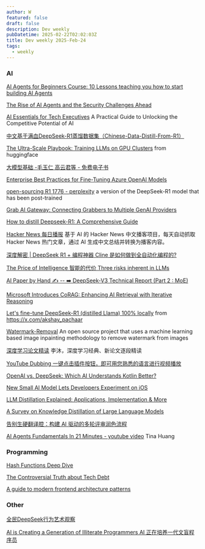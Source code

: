 ```yaml
---
author: W
featured: false
draft: false
description: Dev weekly
pubDatetime: 2025-02-22T02:02:03Z
title: Dev weekly 2025-Feb-24
tags:
  - weekly
---
```


### AI

[]()

[]()

[AI Agents for Beginners Course: 10 Lessons teaching you how to start building AI Agents](https://devblogs.microsoft.com/semantic-kernel/ai-agents-for-beginners-course-10-lessons-teaching-you-how-to-start-building-ai-agents/)

[The Rise of AI Agents and the Security Challenges Ahead](https://auth0.com/blog/the-rise-of-ai-agents-and-the-security-challenges-ahead/)

[AI Essentials for Tech Executives](https://www.oreilly.com/radar/ai-essentials-for-tech-executives/) A Practical Guide to Unlocking the Competitive Potential of AI

[中文基于满血DeepSeek-R1蒸馏数据集（Chinese-Data-Distill-From-R1）](https://huggingface.co/datasets/Congliu/Chinese-DeepSeek-R1-Distill-data-110k)

[The Ultra-Scale Playbook: Training LLMs on GPU Clusters](https://huggingface.co/spaces/nanotron/ultrascale-playbook?utm_source=pocket_saves) from huggingface

[大模型基础 -毛玉仁 高云君等 - 免费电子书](https://github.com/ZJU-LLMs/Foundations-of-LLMs)

[Enterprise Best Practices for Fine-Tuning Azure OpenAI Models](https://techcommunity.microsoft.com/blog/azure-ai-services-blog/enterprise-best-practices-for-fine-tuning-azure-openai-models/4382540)

[open-sourcing R1 1776 - perplexity](https://www.perplexity.ai/hub/blog/open-sourcing-r1-1776) a version of the DeepSeek-R1 model that has been post-trained

[Grab AI Gateway: Connecting Grabbers to Multiple GenAI Providers](https://engineering.grab.com/grab-ai-gateway)

[How to distill Deepseek-R1: A Comprehensive Guide](https://medium.com/@prabhudev.guntur/how-to-distill-deepseek-r1-a-comprehensive-guide-c8ba04e2c28c)

[Hacker News 每日播报](https://github.com/ccbikai/hacker-news) 基于 AI 的 Hacker News 中文播客项目，每天自动抓取 Hacker News 热门文章，通过 AI 生成中文总结并转换为播客内容。

[深度解密 | DeepSeek R1 + 编程神器 Cline 是如何做到全自动化编程的?](https://ihey.cc/agent/how-cline-agent-works-in-depth/)

[The Price of Intelligence 智能的代价 Three risks inherent in LLMs](https://readit.site/a/g2O1J/detail.cfm)

[AI Paper by Hand ✍ -- ➡️ DeepSeek-V3 Technical Report (Part 2 : MoE)](https://www.linkedin.com/posts/srijanie-dey_aibyhand-deeplearning-neuralnetworks-activity-7291477904792657920-ryE_/?rcm=ACoAACj1FlgBMgMpL7Xuu6-t_vj8vRbXdbfR9fI&s=09)

[Microsoft Introduces CoRAG: Enhancing AI Retrieval with Iterative Reasoning](https://www.infoq.com/news/2025/02/corag-microsoft-ai/)

[Let's fine-tune DeepSeek-R1 (distilled Llama) 100% locally](https://threadreaderapp.com/thread/1890740343412502803.html) from https://x.com/akshay_pachaar

[Watermark-Removal](https://github.com/zuruoke/watermark-removal) An open source project that uses a machine learning based image inpainting methodology to remove watermark from images

[深度学习论文精读](https://github.com/mli/paper-reading) 李沐，深度学习经典、新论文逐段精读

[YouTube Dubbing 一键点击插件按钮，即可用您熟悉的语言进行视频播放](https://www.youtube-dubbing.com/zh/)

[OpenAI vs. DeepSeek: Which AI Understands Kotlin Better?](https://blog.jetbrains.com/kotlin/2025/02/openai-vs-deepseek-which-ai-understands-kotlin-better/)

[New Small AI Model Lets Developers Experiment on iOS](https://thenewstack.io/new-small-ai-model-lets-developers-experiment-on-ios/)

[LLM Distillation Explained: Applications, Implementation & More](https://www.datacamp.com/blog/distillation-llm)

[A Survey on Knowledge Distillation of Large Language Models](https://arxiv.org/html/2402.13116v4?utm_source=pocket_shared)

[告别生硬翻译腔：构建 AI 驱动的多轮评审润色流程](https://www.ginonotes.com/posts/ai-driven-multi-round-review-translation-workflow)

[AI Agents Fundamentals In 21 Minutes - youtube video](https://www.youtube.com/watch?v=qU3fmidNbJE) Tina Huang

[]()

[]()

[]()

### Programming

[]()

[Hash Functions Deep Dive](https://www.kirupa.com/data_structures_algorithms/hash_functions_deep_dive.htm)

[The Controversial Truth about Tech Debt](https://medium.com/@raphael.moutard/the-controversial-truth-about-tech-debt-09ad0f787888)

[A guide to modern frontend architecture patterns](https://blog.logrocket.com/guide-modern-frontend-architecture-patterns?utm_source=pocket_shared)

[]()

[]()

[]()

[]()

### Other

[全民DeepSeek行为艺术观察](https://mp.weixin.qq.com/s?__biz=MzU5ODAyNTM5Ng%3D%3D&abtest_cookie=AAACAA%3D%3D&ascene=56&chksm=ff53e07bdc33af22751cc71661fb1060479a97d16be0334fe876f1bcac3af231fcfd19650401&clicktime=1739867272&countrycode=CN&devicetype=android-35&enterid=1739867272&exportkey=n_ChQIAhIQc99jts0MYuWAjzucec2ieRLfAQIE97dBBAEAAAAAAA0YIVmWeL0AAAAOpnltbLcz9gKNyK89dVj0p5e54dR8WAshrZTnXkhsMZAIyQ3jQjebi9x9t2RhTwaGKS1a%2FqQltBR7lgsRmrhyIrYxstHnBEYDxlJMOgX2T2gbRK4W6HherJtECVtX30J5Jp3ORM2f3n3TJGGLpk4N9Uvo2mUcb4OgHMbqsMG0IaF8lPYOOCW7GRLyto3CxG8hZux0i%2F%2BkPxVIJzO7I5sPROBn7EJK6TDgej4fBXF12x3j5a6t%2BaSLpnXOGIZIukYVYVe4aM%2BwsXw%3D&fasttmpl_flag=0&fasttmpl_fullversion=7608283-zh_CN-zip&fasttmpl_type=0&finder_biz_enter_id=4&flutter_pos=0&idx=1&lang=zh_CN&mid=2247489181&nettype=WIFI&pass_ticket=Uji1c2vWTa6SE9Ni94UBx3TOIwgeIB1MUQgwB6gqh3%2FsyrGQ5KHyWeoUV3iv0zwU&ranksessionid=1739867262&realreporttime=1739867272127&scene=90&session_us=gh_f3a2a9352633&sessionid=1739867268&sn=6eec999b0c286f6b46deadd3bdb0022c&subscene=93&utm_source=pocket_shared&version=28003856&wx_header=3&xtrack=1)

[AI is Creating a Generation of Illiterate Programmers AI 正在培养一代文盲程序员](https://nmn.gl/blog/ai-illiterate-programmers)

[]()

[]()

[]()

[]()

[]()

[]()

[]()

[]()

[]()

[]()

[]()

[]()

[]()

[]()

[]()

[]()

[]()

[]()

[]()

[]()

[]()

[]()

[]()

[]()

[]()

[]()

[]()

[]()

[]()

[]()

[]()

[]()

[]()

[]()

[]()

[]()

[]()

[]()

[]()

[]()

[]()

[]()

[]()

[]()

[]()

[]()

[]()

[]()

[]()

[]()

[]()

[]()

[]()

[]()

[]()

[]()

[]()

[]()

[]()

[]()

[]()

[]()

[]()

[]()

[]()

[]()

[]()

[]()

[]()

[]()

[]()

[]()

[]()

[]()

[]()

[]()

[]()

[]()

[]()

[]()

[]()

[]()

[]()

[]()

[]()

[]()

[]()

[]()

[]()
